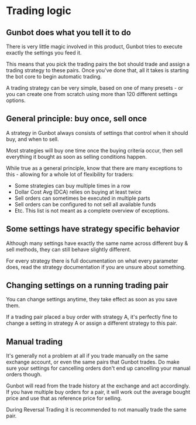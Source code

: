 # Trading logic

## Gunbot does what you tell it to do

There is very little magic involved in this product, Gunbot tries to execute exactly the settings you feed it. 

This means that you pick the trading pairs the bot should trade and assign a trading strategy to these pairs. Once you've done that, all it takes is starting the bot core to begin automatic trading.

A trading strategy can be very simple, based on one of many presets - or you can create one from scratch using more than 120 different settings options.



## General principle: buy once, sell once

A strategy in Gunbot always consists of settings that control when it should buy, and when to sell.

Most strategies will buy one time once the buying criteria occur, then sell everything it bought as soon as selling conditions happen.

While true as a general principle, know that there are many exceptions to this - allowing for a whole lot of flexibility for traders:

* Some strategies can buy multiple times in a row
* Dollar Cost Avg \(DCA\) relies on buying at least twice
* Sell orders can sometimes be executed in multiple parts
* Sell orders can be configured to not sell all available funds
* Etc. This list is not meant as a complete overview of exceptions.



## Some settings have strategy specific behavior

Although many settings have exactly the same name across different buy & sell methods, they can still behave slightly different.

For every strategy there is full documentation on what every parameter does, read the strategy documentation if you are unsure about something.



## Changing settings on a running trading pair

You can change settings anytime, they take effect as soon as you save them.

If a trading pair placed a buy order with strategy A, it's perfectly fine to change a setting in strategy A or assign a different strategy to this pair. 



## Manual trading

It's generally not a problem at all if you trade manually on the same exchange account, or even the same pairs that Gunbot trades. Do make sure your settings for cancelling orders don't end up cancelling your manual orders though.

Gunbot will read from the trade history at the exchange and act accordingly. If you have multiple buy orders for a pair, it will work out the average bought price and use that as reference price for selling.

During Reversal Trading it is recommended to not manually trade the same pair.











